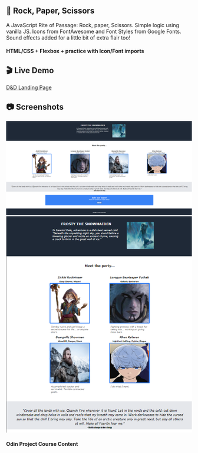 ## :game_die: Rock, Paper, Scissors
A JavaScript Rite of Passage: Rock, paper, Scissors. Simple logic using vanilla JS. Icons from FontAwesome and Font Styles from Google Fonts. Sound effects added for a little bit of extra flair too!
#### HTML/CSS + Flexbox + practice with Icon/Font imports

## :clapper: Live Demo
[D&D Landing Page](https://t-pirozzini.github.io/Rock-Paper-Scissors/)

## :camera: Screenshots
![Home Page](https://github.com/T-Pirozzini/landing_page/blob/main/assets/D&D-landing_%20page.png?raw=true)
![Responsive Design](https://github.com/T-Pirozzini/landing_page/blob/main/assets/D&D-flexbox.png?raw=true)

#### Odin Project Course Content
